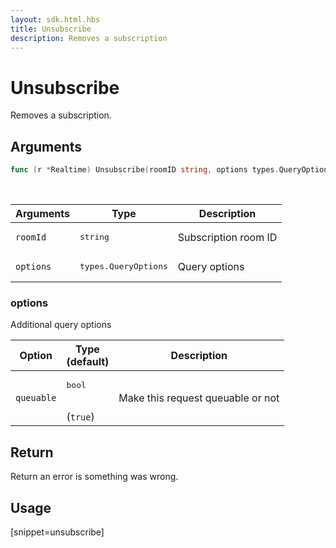 ```yaml
---
layout: sdk.html.hbs
title: Unsubscribe
description: Removes a subscription
---
```


# Unsubscribe

Removes a subscription.

## Arguments

```go
func (r *Realtime) Unsubscribe(roomID string, options types.QueryOptions) error
```

<br/>

| Arguments    | Type    | Description |
|--------------|---------|-------------|
| `roomId` | <pre>string</pre> | Subscription room ID  |
| `options` | <pre>types.QueryOptions</pre> | Query options |

### options

Additional query options

| Option     | Type<br/>(default)    | Description                       |
| ---------- | ------- | --------------------------------- |
| `queuable` | <pre>bool</pre><br/>(`true`) | Make this request queuable or not |

## Return

Return an error is something was wrong.

## Usage

[snippet=unsubscribe]
